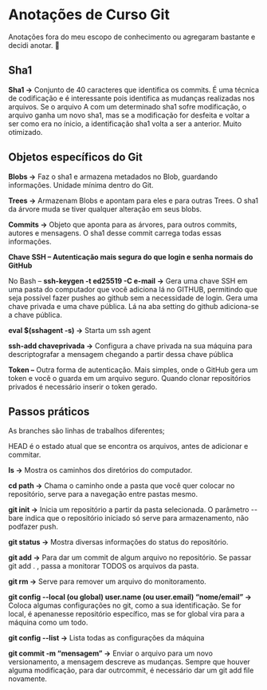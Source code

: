 # Anotações de Curso Git

Anotações fora do meu escopo de conhecimento ou agregaram bastante e decidi anotar. 📖

## Sha1

**Sha1 ->** Conjunto de 40 caracteres que identifica os commits. É uma técnica de codificação e é interessante pois identifica as mudanças realizadas nos arquivos. Se o arquivo A com um determinado sha1 sofre modificação, o arquivo ganha um novo sha1, mas se a modificação for desfeita e voltar a ser como era no ínicio, a identificação sha1 volta a ser a anterior. Muito otimizado.

## Objetos específicos do Git
            
**Blobs ->** Faz o sha1 e armazena metadados no Blob, guardando informações. Unidade mínima dentro do Git.
            
**Trees ->** Armazenam Blobs e apontam para eles e para outras Trees. O sha1 da árvore muda se tiver qualquer alteração em seus blobs.
            
**Commits ->** Objeto que aponta para as árvores, para outros commits, autores e mensagens. O sha1 desse commit carrega todas essas informações.
            
**Chave SSH – Autenticação mais segura do que login e senha normais do GitHub**
            
No Bash –
**ssh-keygen   -t ed25519 -C e-mail ->** Gera uma chave SSH em uma pasta do computador que você adiciona lá no GITHUB, permitindo que seja possível fazer pushes ao github sem a necessidade de login. Gera uma chave privada e uma chave pública. Lá na aba setting do github adiciona-se a chave pública.

**eval $(sshagent -s) ->** Starta um ssh agent

**ssh-add chaveprivada ->** Configura a chave privada na sua máquina para descriptografar a mensagem chegando a partir dessa chave pública
            
**Token –** Outra forma de autenticação. Mais simples, onde o GitHub gera um token e você o guarda em um arquivo seguro. Quando clonar repositórios privados é necessário inserir o token gerado.

## Passos práticos
As branches são linhas de trabalhos diferentes;

HEAD é o estado atual que se encontra os arquivos, antes de adicionar e commitar.

**ls ->** Mostra os caminhos dos diretórios do computador.

**cd path ->** Chama o caminho onde a pasta que você quer colocar no repositório, serve para a navegação entre pastas mesmo.

**git init ->** Inicia um repositório a partir da pasta selecionada. O parâmetro --bare indica que o repositório iniciado só serve para armazenamento, não podfazer push.

**git status ->** Mostra diversas informações do status do repositório.

**git add ->** Para dar um commit de algum arquivo no repositório. Se passar git add . , passa a monitorar TODOS os arquivos da pasta.

**git rm ->** Serve para remover um arquivo do monitoramento.

**git config --local (ou global) user.name (ou user.email) “nome/email” ->** Coloca algumas configurações no git, como a sua identificação. Se for local, é apenanesse repositório específico, mas se for global vira para a máquina como um todo.

**git config --list ->** Lista todas as configurações da máquina

**git commit -m “mensagem” ->** Enviar o arquivo para um novo versionamento, a mensagem descreve as mudanças. Sempre que houver alguma modificação, para dar outrcommit, é necessário dar um git add file novamente.
